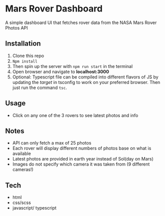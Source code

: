 # Mars Rover Dashboard

A simple dashboard UI that fetches rover data from the NASA Mars Rover Photos API

## Installation

1. Clone this repo
2. `Npm install`
3. Then spin up the server with `npm run start` in the terminal
4. Open browser and navigate to **localhost:3000**
5. Optional: Typescript file can be compiled into different flavors of JS by updating the *target* in tsconfig to work on your preferred browser. Then just run the command `tsc`.

## Usage

- Click on any one of the 3 rovers to see latest photos and info

## Notes

- API can only fetch a max of 25 photos
- Each rover will display different numbers of photos base on what is available
- Latest photos are provided in earth year instead of Sol(day on Mars)
- Images do not specify which camera it was taken from (9 different cameras!)

## Tech

- html
- css/scss
- javascript/ typescript
